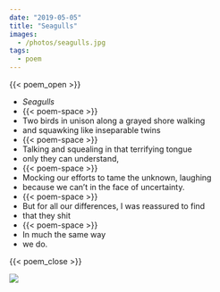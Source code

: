 ```yaml
---
date: "2019-05-05"
title: "Seagulls"
images:
  - /photos/seagulls.jpg
tags:
  - poem
---
```

  
{{< poem_open >}}
* *Seagulls*
* {{< poem-space >}}
* Two birds in unison along a grayed shore walking
* and squawking like inseparable twins
* {{< poem-space >}}
* Talking and squealing in that terrifying tongue 
* only they can understand,
* {{< poem-space >}}
* Mocking our efforts to tame the unknown, laughing 
* because we can’t in the face of uncertainty.
* {{< poem-space >}}
* But for all our differences, I was reassured to find 
* that they shit
* {{< poem-space >}}
* In much the same way
* we do.

{{< poem_close >}}

![](/photos/seagulls.jpg)